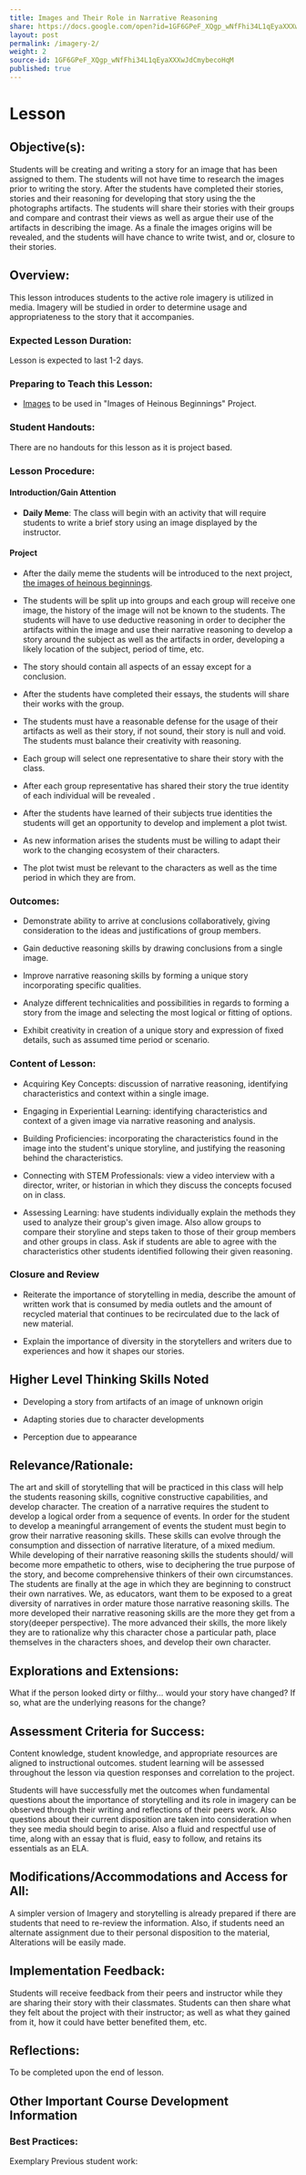 ```yaml
---
title: Images and Their Role in Narrative Reasoning
share: https://docs.google.com/open?id=1GF6GPeF_XQgp_wNfFhi34L1qEyaXXXwJdCmybecoHqM
layout: post
permalink: /imagery-2/
weight: 2
source-id: 1GF6GPeF_XQgp_wNfFhi34L1qEyaXXXwJdCmybecoHqM
published: true
---
```

# Lesson

## Objective(s):

Students will be creating and writing a story for an image that has been assigned to them. The students will not have time to research the images prior to writing the story. After the students have completed their stories, stories and their reasoning for developing that story using the the photographs artifacts. The students will share their stories with their groups and compare and contrast their views as well as argue their use of the artifacts in describing the image. As a finale the images origins will be revealed, and the students will have chance to write twist, and or, closure to their stories.

## Overview:

This lesson introduces students to the active role imagery is utilized in media. Imagery will be studied in order to determine usage and appropriateness to the story that it accompanies.

### Expected Lesson Duration:

Lesson is expected to last 1-2 days.

### Preparing to Teach this Lesson:

- [Images](http://www.historyinorbit.com/13-children-who-grew-up-to-be-the-most-evil-humans-in-the-world/) to be used in "Images of Heinous Beginnings" Project.

### Student Handouts:

There are no handouts for this lesson as it is project based.

### Lesson Procedure:

#### Introduction/Gain Attention

-  **Daily Meme**: The class will begin with an activity that will require students to write a brief story using an image displayed by the instructor.

#### Project

-   After the daily meme the students will be introduced to the next project, [the images of heinous beginnings](http://www.historyinorbit.com/13-children-who-grew-up-to-be-the-most-evil-humans-in-the-world/).

  

-   The students will be split up into groups and each group will receive one image, the history of the image will not be known to the students. The students will have to use deductive reasoning in order to decipher the artifacts within the image and use their narrative reasoning to develop a story around the subject as well as the artifacts in order, developing a likely location of the subject, period of time, etc.

  

-   The story should contain all aspects of an essay except for a conclusion.

  

-   After the students have completed their essays, the students will share their works with the group.

  

-   The students must have a reasonable defense for the usage of their artifacts as well as their story, if not sound, their story is null and void. The students must balance their creativity with reasoning.

  

-   Each group will select one representative to share their story with the class.

  

-   After each group representative has shared their story the true identity of each individual will be revealed .

  

-   After the students have learned of their subjects true identities the students will get an opportunity to develop and implement a plot twist.

  

-   As new information arises the students must be willing to adapt their work to the changing ecosystem of their characters.

  

-   The plot twist must be relevant to the characters as well as the time period in which they are from.

### Outcomes:

-   Demonstrate ability to arrive at conclusions collaboratively, giving consideration to the ideas and justifications of group members.

  

-   Gain deductive reasoning skills by drawing conclusions from a single image.

  

-   Improve narrative reasoning skills by forming a unique story incorporating specific qualities.

  

-   Analyze different technicalities and possibilities in regards to forming a story from the image and selecting the most logical or fitting of options.

  

-   Exhibit creativity in creation of a unique story and expression of fixed details, such as assumed time period or scenario.

### Content of Lesson:

- Acquiring Key Concepts: discussion of narrative reasoning, identifying characteristics and context within a single image.

- Engaging in Experiential Learning: identifying characteristics and context of a given image via narrative reasoning and analysis.

- Building Proficiencies: incorporating the characteristics found in the image into the student's unique storyline, and justifying the reasoning behind the characteristics.

- Connecting with STEM Professionals: view a video interview with a director, writer, or historian in which they discuss the concepts focused on in class.

- Assessing Learning: have students individually explain the methods they used to analyze their group's given image. Also allow groups to compare their storyline and steps taken to those of their group members and other groups in class. Ask if students are able to agree with the characteristics other students identified following their given reasoning.

### Closure and Review

  

-   Reiterate the importance of storytelling in media, describe the amount of written work that is consumed by media outlets and the amount of recycled material that continues to be recirculated due to the lack of new material.

  

-   Explain the importance of diversity in the storytellers and writers due to experiences and how it shapes our stories.

  

## Higher Level Thinking Skills Noted

-   Developing a story from artifacts of an image of unknown origin

  

-   Adapting stories due to character developments

  

-   Perception due to appearance

  

## Relevance/Rationale:

The art and skill of storytelling that will be practiced in this class will help the students reasoning skills, cognitive constructive capabilities, and develop character. The creation of a narrative requires the student to develop a logical order from a sequence of events. In order for the student to develop a meaningful arrangement of events the student must begin to grow their narrative reasoning skills. These skills can evolve through the consumption and dissection of narrative literature, of a mixed medium. While developing of their narrative reasoning skills the students should/ will become more empathetic to others, wise to deciphering the true purpose of the story, and become comprehensive thinkers of their own circumstances. The students are finally at the age in which they are beginning to construct their own narratives. We, as educators, want them to be exposed to a great diversity of narratives in order mature those narrative reasoning skills. The more developed their narrative reasoning skills are the more they get from a story(deeper perspective). The more advanced their skills, the more likely they are to rationalize why this character chose a particular path, place themselves in the characters shoes, and develop their own character.

## Explorations and Extensions:

What if the person looked dirty or filthy... would your story have changed? If so, what are the underlying reasons for the change?

## Assessment Criteria for Success:

Content knowledge, student knowledge, and appropriate resources are aligned to instructional outcomes. student learning will be assessed throughout the lesson via question responses and correlation to the project.

Students will have successfully met the outcomes when fundamental questions about the importance of storytelling and its role in imagery can be observed through their writing and reflections of their peers work. Also questions about their current disposition are taken into consideration when they see media should begin to arise. Also a fluid and respectful use of time, along with an essay that is fluid, easy to follow, and retains its essentials as an ELA.

## Modifications/Accommodations and Access for All:

A simpler version of Imagery and storytelling is already prepared if there are students that need to re-review the information. Also, if students need an alternate assignment due to their personal disposition to the material, Alterations will be easily made.

## Implementation Feedback:

Students will receive feedback from their peers and instructor while they are sharing their story with their classmates. Students can then share what they felt about the project with their instructor; as well as what they gained from it, how it could have better benefited them, etc.

## Reflections:

To be completed upon the end of lesson.

## Other Important Course Development Information

### Best Practices:

Exemplary Previous student work:

